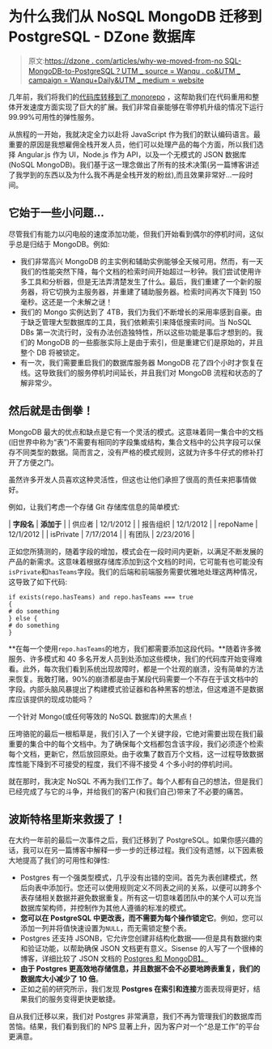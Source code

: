 # 为什么我们从 NoSQL MongoDB 迁移到 PostgreSQL - DZone 数据库

> 原文:[https://dzone . com/articles/why-we-moved-from-no SQL-MongoDB-to-PostgreSQL？UTM _ source = Wanqu . co&UTM _ campaign = Wanqu+Daily&UTM _ medium = website](https://dzone.com/articles/why-we-moved-from-nosql-mongodb-to-postgresql?utm_source=wanqu.co&utm_campaign=Wanqu+Daily&utm_medium=website)

几年前，我们将我们的[代码库转移到了 monorepo](http://blog.shippable.com/our-journey-to-microservices-and-a-mono-repository) ，这帮助我们在代码重用和整体开发速度方面实现了巨大的扩展。我们非常自豪能够在零停机升级的情况下运行 99.99%可用性的弹性服务。

从旅程的一开始，我就决定全力以赴将 JavaScript 作为我们的默认编码语言。最重要的原因是我想雇佣全栈开发人员，他们可以处理产品的每个方面，所以我们选择 Angular.js 作为 UI，Node.js 作为 API，以及一个无模式的 JSON 数据库(NoSQL MongoDB)。我们基于这一理念做出了所有的技术决策(另一篇博客讲述了我学到的东西以及为什么我不再是全栈开发的粉丝),而且效果非常好...一段时间。

## 它始于一些小问题...

尽管我们有能力以闪电般的速度添加功能，但我们开始看到偶尔的停机时间，这似乎总是归结于 MongoDB。例如:

*   我们非常高兴 MongoDB 的主实例和辅助实例能够全天候可用。然而，有一天我们的性能突然下降，每个文档的检索时间开始超过一秒钟。我们尝试使用许多工具和分析器，但是无法弄清楚发生了什么。最后，我们重建了一个新的服务器，将它切换为主服务器，并重建了辅助服务器。检索时间再次下降到 150 毫秒。这还是一个未解之谜！
*   我们的 Mongo 实例达到了 4TB，我们为我们不断增长的采用率感到自豪。由于缺乏管理大型数据库的工具，我们依赖索引来降低搜索时间。当 NoSQL DBs 第一次流行时，没有办法创造独特性，所以这些功能是事后才想到的。我们的 MongoDB 的一些膨胀实际上是由于索引，但是重建它们是原始的，并且整个 DB 将被锁定。
*   有一次，我们需要重启我们的数据库服务器 MongoDB 花了四个小时才恢复在线。这导致我们的服务停机时间延长，并且我们对 MongoDB 流程和状态的了解非常少。

## 然后就是击倒拳！

MongoDB 最大的优点和缺点是它有一个灵活的模式。这意味着同一集合中的文档(旧世界中称为“表”)不需要有相同的字段集或结构，集合文档中的公共字段可以保存不同类型的数据。简而言之，没有严格的模式规则，这就为许多牛仔式的修补打开了方便之门。

虽然许多开发人员喜欢这种灵活性，但这也让他们承担了很高的责任来把事情做好。

例如，让我们考虑一个存储 Git 存储库信息的简单模式:

| **字段名** | **添加于** |
| 供应者 | 12/1/2012 |
| 报告组织 | 12/1/2012 |
| repoName | 12/1/2012 |
| isPrivate | 7/17/2014 |
| 有团队 | 2/23/2016 |

正如您所猜测的，随着字段的增加，模式会在一段时间内更新，以满足不断发展的产品的新需求。这意味着根据存储库添加到这个文档的时间，它可能有也可能没有`isPrivate`和`hasTeams`字段。我们的后端和前端服务需要优雅地处理这两种情况，这导致了如下代码:

```
if exists(repo.hasTeams) and repo.hasTeams === true
{
# do something
} else {
# do something
}
```

**在每一个使用`repo.hasTeams`的地方，我们都需要添加这段代码。**随着许多微服务、许多模式和 40 多名开发人员到处添加这些模块，我们的代码库开始变得难看。此外，每次我们看到系统出现故障时，都是一个壮观的崩溃，没有简单的方法来恢复。我敢打赌，90%的崩溃都是由于某段代码需要一个不存在于该文档中的字段。内部头脑风暴提出了构建模式验证器和各种黑客的想法，但这难道不是数据库应该提供的现成功能吗？

一个针对 Mongo(或任何等效的 NoSQL 数据库)的大黑点！

压垮骆驼的最后一根稻草是，我们引入了一个关键字段，它绝对需要出现在我们最重要的集合中的每个文档中。为了确保每个文档都包含该字段，我们必须逐个检索每个文档，更新它，然后放回原处。由于收集了数百万个文档，这一过程导致数据库性能下降到不可接受的程度，我们不得不接受 4 个多小时的停机时间。

就在那时，我决定 NoSQL 不再为我们工作了。每个人都有自己的想法，但是我们已经完成了与它的斗争，并给我们的客户(和我们自己)带来了不必要的痛苦。

## 波斯特格里斯来救援了！

在大约一年前的最后一次事件之后，我们迁移到了 PostgreSQL。如果你感兴趣的话，我可以在另一篇博客中解释一步一步的迁移过程。我们没有遗憾，以下因素极大地提高了我们的可用性和弹性:

*   Postgres 有一个强类型模式，几乎没有出错的空间。首先为表创建模式，然后向表中添加行。您还可以使用规则定义不同表之间的关系，以便可以跨多个表存储相关数据并避免数据重复。所有这一切意味着团队中的某个人可以充当数据库架构师，并控制作为其他人遵循的标准的模式。
*   **您可以在 PostgreSQL 中更改表，而不需要为每个操作锁定它**。例如，您可以添加一列并将值快速设置为`NULL`，而无需锁定整个表。
*   Postgres 还支持 JSONB，它允许您创建非结构化数据——但是具有数据约束和验证功能，以帮助确保 JSON 文档更有意义。Sisense 的人写了一个很棒的博客，详细比较了 JSON 文档的 [Postgres 和 MongoDB】。](https://www.sisense.com/blog/postgres-vs-mongodb-for-storing-json-data/)
*   **由于 Postgres 更高效地存储信息，并且数据不会不必要地跨表重复，我们的数据库大小减少了 10 倍**。
*   正如之前的研究所示，我们发现 **Postgres 在索引和连接**方面表现得更好，结果我们的服务变得更快更敏捷。

自从我们迁移以来，我们对 Postgres 非常满意，我们不再为管理我们的数据库而苦恼。结果，我们看到我们的 NPS 显著上升，因为客户对一个“总是工作”的平台更满意。